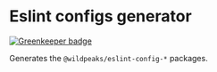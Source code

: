 # Eslint configs generator

[![Greenkeeper badge](https://badges.greenkeeper.io/wildpeaks/packages-eslint-config.svg)](https://greenkeeper.io/)

Generates the `@wildpeaks/eslint-config-*` packages.

